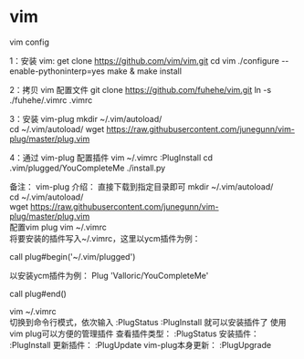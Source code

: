 # vim
vim config


1：安装 vim:
get clone https://github.com/vim/vim.git
cd vim
./configure --enable-pythoninterp=yes
make & make install
 
2：拷贝 vim 配置文件
git clone https://github.com/fuhehe/vim.git
ln -s ./fuhehe/.vimrc .vimrc

3：安装 vim-plug
mkdir ~/.vim/autoload/  
cd ~/.vim/autoload/
wget https://raw.githubusercontent.com/junegunn/vim-plug/master/plug.vim

4：通过 vim-plug 配置插件
vim ~/.vimrc
:PlugInstall
cd .vim/plugged/YouCompleteMe
./install.py





备注：
vim-plug 介绍：
直接下载到指定目录即可
mkdir ~/.vim/autoload/  
cd ~/.vim/autoload/  
wget https://raw.githubusercontent.com/junegunn/vim-plug/master/plug.vim  
配置vim plug
vim ~/.vimrc  
将要安装的插件写入~/.vimrc，这里以ycm插件为例：
 
call plug#begin('~/.vim/plugged')  

以安装ycm插件为例：
Plug 'Valloric/YouCompleteMe'  

call plug#end()  


vim ~/.vimrc  
切换到命令行模式，依次输入
:PlugStatus
:PlugInstall
就可以安装插件了
使用vim plug可以方便的管理插件
查看插件类型：
:PlugStatus
安装插件：
:PlugInstall
更新插件：
:PlugUpdate
vim-plug本身更新：
:PlugUpgrade

